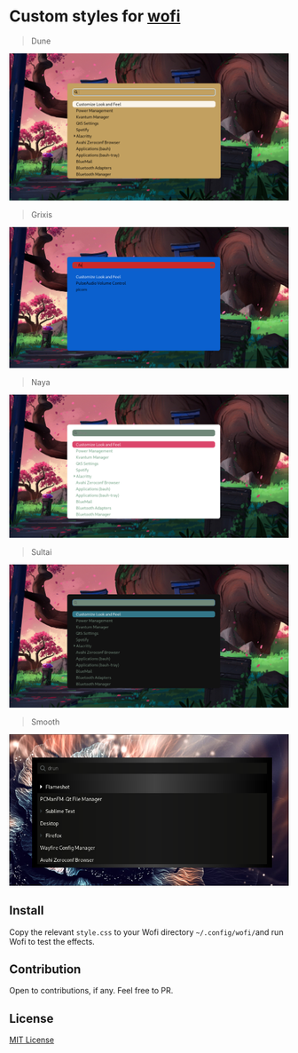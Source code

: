 # Custom styles for [wofi](https://hg.sr.ht/~scoopta/wofi)

> Dune

![Screenshot](https://github.com/DN-debug/wofi-themes/blob/master/dune/dune.png)

> Grixis

![Screenshot](https://github.com/DN-debug/wofi-themes/blob/master/grixis/grixis.png)

> Naya

![Screenshot](https://github.com/DN-debug/wofi-themes/blob/master/naya/naya.png)

> Sultai

![Screenshot](https://github.com/DN-debug/wofi-themes/blob/master/sultai/sultai.png)

> Smooth

![Screenshot](https://github.com/DN-debug/wofi-themes/blob/master/smooth/smooth.png)


## Install

Copy the relevant `style.css` to your Wofi directory `~/.config/wofi/`and run Wofi to test the effects. 

## Contribution

Open to contributions, if any. Feel free to PR.

## License

[MIT License](./LICENSE)
